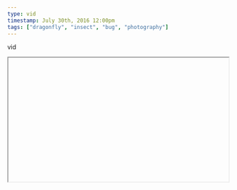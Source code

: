 ```yaml
---
type: vid
timestamp: July 30th, 2016 12:00pm
tags: ["dragonfly", "insect", "bug", "photography"]
---
```

vid
<iframe width="500" height="281"  id="youtube_iframe" src="https://www.youtube.com/embed/F1OCxK_UejQ\[!\[thumbnail\]\(http://i3.ytimg.com/vi//maxresdefault.jpg\)\]\(https://www.youtube.com/watch\?v=\)></iframe>                    
                                                    <div id="footer">
                <span id="timestamp"> July 30th, 2016 12:00pm </span>
                                                          <span class="tag">dragonfly</span>
                                          <span class="tag">insect</span>
                                          <span class="tag">bug</span>
                                          <span class="tag">photography</span>
                                                    
            </body>
        </html>

        
<small>source: https://saturdayxiii.tumblr.com/post/148205992976</small>